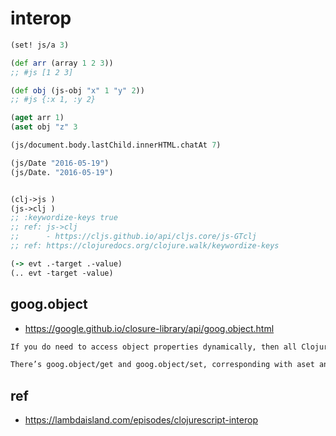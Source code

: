 # interop

``` clojure
(set! js/a 3)

(def arr (array 1 2 3))
;; #js [1 2 3]

(def obj (js-obj "x" 1 "y" 2))
;; #js {:x 1, :y 2}

(aget arr 1)
(aset obj "z" 3
```

``` clojure
(js/document.body.lastChild.innerHTML.chatAt 7)

(js/Date "2016-05-19")
(js/Date. "2016-05-19")


(clj->js )
(js->clj )
;; :keywordize-keys true
;; ref: js->clj
;;      - https://cljs.github.io/api/cljs.core/js-GTclj
;; ref: https://clojuredocs.org/clojure.walk/keywordize-keys
```

``` clojure
(-> evt .-target .-value)
(.. evt -target -value)
```

## goog.object

- <https://google.github.io/closure-library/api/goog.object.html>

``` txt
If you do need to access object properties dynamically, then all ClojureScript core provides are aget and aset, so what other option do we have? If you look a bit further you’ll find that ClojureScript comes bundled with the Google Closure Library, which is a bit like the missing “standard library” for JavaScript. The goog.object namespace has a few functions specifically for dealing with object properties.

There’s goog.object/get and goog.object/set, corresponding with aset and aget, but also goog.object/add, which is like a safer version of set, in that it will only set a property if it’s not present yet, or otherwise throw an exception.
```


## ref

- <https://lambdaisland.com/episodes/clojurescript-interop>
